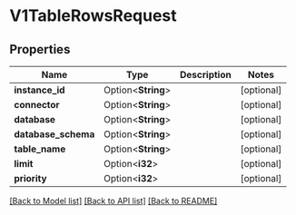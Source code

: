 # V1TableRowsRequest

## Properties

Name | Type | Description | Notes
------------ | ------------- | ------------- | -------------
**instance_id** | Option<**String**> |  | [optional]
**connector** | Option<**String**> |  | [optional]
**database** | Option<**String**> |  | [optional]
**database_schema** | Option<**String**> |  | [optional]
**table_name** | Option<**String**> |  | [optional]
**limit** | Option<**i32**> |  | [optional]
**priority** | Option<**i32**> |  | [optional]

[[Back to Model list]](../README.md#documentation-for-models) [[Back to API list]](../README.md#documentation-for-api-endpoints) [[Back to README]](../README.md)


